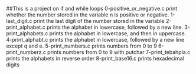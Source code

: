 ##This is a project on if and while loops
0-positive_or_negative.c print whether the number stored in the variable n is positive or negative.
1-last_digit.c print the last digit of the number stored in the variable
2-print_alphabet.c prints the alphabet in lowercase, followed by a new line.
3-print_alphabets.c prints the alphabet in lowercase, and then in uppercase.
4-print_alphabt.c prints the alphabet in lowercase, followed by a new line except q and e.
5-print_numbers.c prints numbers from 0 to 9
6-print_numberz.c prints numbers from 0 to 9 with putchar
7-print_tebahpla.c prints the alphabets in reverse order
8-print_base16.c prints hexadecimal digits
